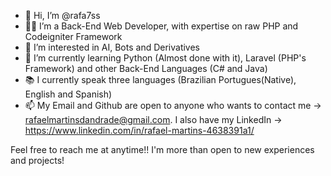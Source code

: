 - 👋  Hi, I’m @rafa7ss
- 👨‍💻  I’m a Back-End Web Developer, with expertise on raw PHP and Codeigniter Framework
- 👀  I’m interested in AI, Bots and Derivatives
- 🌱  I’m currently learning Python (Almost done with it), Laravel (PHP's Framework) and other Back-End Languages (C# and Java)
- 📚  I currently speak three languages (Brazilian Portugues(Native), English and Spanish)
- 📫  My Email and Github are open to anyone who wants to contact me -> rafaelmartinsdandrade@gmail.com. I also have my LinkedIn -> https://www.linkedin.com/in/rafael-martins-4638391a1/

Feel free to reach me at anytime!! I'm more than open to new experiences and projects!
